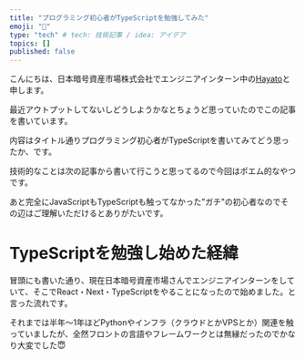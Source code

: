 ```yaml
---
title: "プログラミング初心者がTypeScriptを勉強してみた"
emoji: "🙌"
type: "tech" # tech: 技術記事 / idea: アイデア
topics: []
published: false
---
```


こんにちは、日本暗号資産市場株式会社でエンジニアインターン中の[Hayato](https://twitter.com/hayato_VTA)と申します。

最近アウトプットしてないしどうしようかなとちょうど思っていたのでこの記事を書いています。

内容はタイトル通りプログラミング初心者がTypeScriptを書いてみてどう思ったか、です。

技術的なことは次の記事から書いて行こうと思ってるので今回はポエム的なやつです。

あと完全にJavaScriptもTypeScriptも触ってなかった"ガチ"の初心者なのでその辺はご理解いただけるとありがたいです。

# TypeScriptを勉強し始めた経緯

冒頭にも書いた通り、現在日本暗号資産市場さんでエンジニアインターンをしていて、そこでReact・Next・TypeScriptをやることになったので始めました。と言った流れです。

それまでは半年〜1年ほどPythonやインフラ（クラウドとかVPSとか）関連を触っていましたが、全然フロントの言語やフレームワークとは無縁だったのでかなり大変でした😇
